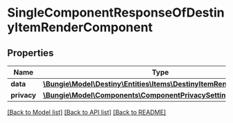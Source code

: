 # SingleComponentResponseOfDestinyItemRenderComponent

## Properties
Name | Type | Description | Notes
------------ | ------------- | ------------- | -------------
**data** | [**\Bungie\Model\Destiny\Entities\Items\DestinyItemRenderComponent**](DestinyItemRenderComponent.md) |  | [optional] 
**privacy** | [**\Bungie\Model\Components\ComponentPrivacySetting**](ComponentPrivacySetting.md) |  | [optional] 

[[Back to Model list]](../README.md#documentation-for-models) [[Back to API list]](../README.md#documentation-for-api-endpoints) [[Back to README]](../README.md)


